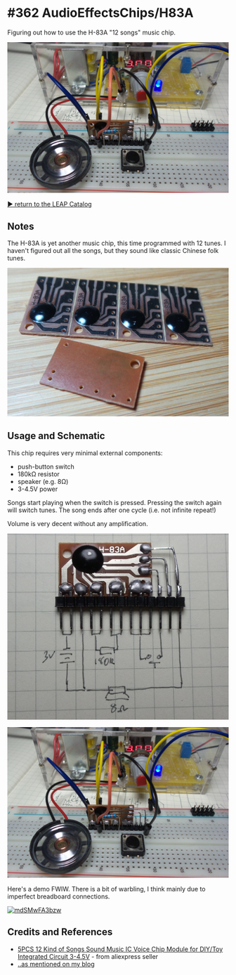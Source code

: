 # #362 AudioEffectsChips/H83A

Figuring out how to use the H-83A "12 songs" music chip.

![Build](./assets/H83A_build.jpg?raw=true)

[:arrow_forward: return to the LEAP Catalog](http://leap.tardate.com)

## Notes

The H-83A is yet another music chip, this time programmed with 12 tunes.
I haven't figured out all the songs, but they sound like classic Chinese folk tunes.

![H83A_chip](./assets/H83A_chip.jpg?raw=true)

## Usage and Schematic

This chip requires very minimal external components:

* push-button switch
* 180kΩ resistor
* speaker (e.g. 8Ω)
* 3-4.5V power

Songs start playing when the switch is pressed. Pressing the switch again will switch tunes.
The song ends after one cycle (i.e. not infinite repeat!)

Volume is very decent without any amplification.

![Schematic](./assets/H83A_schematic.jpg?raw=true)

![Build](./assets/H83A_build.jpg?raw=true)

Here's a demo FWIW. There is a bit of warbling, I think mainly due to imperfect breadboard connections.

[![mdSMwFA3bzw](http://img.youtube.com/vi/mdSMwFA3bzw/0.jpg)](http://www.youtube.com/watch?v=mdSMwFA3bzw)

## Credits and References
* [5PCS 12 Kind of Songs Sound Music IC Voice Chip Module for DIY/Toy Integrated Circuit 3-4.5V](https://www.aliexpress.com/item/5PCS-12-Kind-of-Sound-Music-IC-Voice-Chip-Module-for-DIY-Toy-Integrated-Circuit-3/32658454214.html) - from aliexpress seller
* [..as mentioned on my blog](https://blog.tardate.com/2017/12/leap362-h-83a-12-song-music-chip.html)
